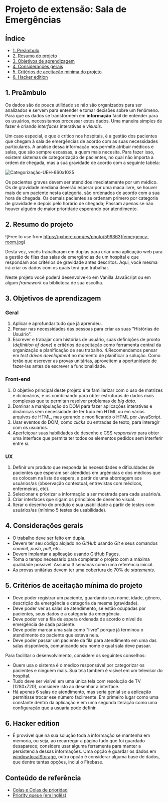 # Projeto de extensão: Sala de Emergências

## Índice

* [1. Preâmbulo](#1-preâmbulo)
* [2. Resumo do projeto](#2-resumo-do-projeto)
* [3. Objetivos de aprendizagem](#3-objetivos-de-aprendizagem)
* [4. Considerações gerais](#4-considerações-gerais)
* [5. Critérios de aceitação mínima do projeto](#5-critérios-de-aceitação-mínima-do-projeto)
* [6. Hacker edition](#6-hacker-edition)

## 1. Preâmbulo

Os dados são de pouca utilidade se não são organizados para ser analizados e
servem para entender e tomar decisões sobre um fenômeno. Para que os dados
se transformem em **informação** fácil de entender para os usuários, necessitamos
processar estes dados. Uma maneira simples de fazer é criando _interfaces_ interativas
e _visuais_.

Um caso especial, e que é crítico nos hospitais, é a gestão dos
pacientes que chegam à sala de emergências de acordo com as suas necessidades particulares.
A análise dessa informação nos permite atribuir médicos e salas,
que são sempre escassas, a quem mais necesita. Para fazer isso, existem sistemas
de categorização de pacientes, no qual não importa a ordem de chegada, mas
a sua gravidade de acordo com a seguinte tabela:

![Categorização-UEH-660x1025](https://user-images.githubusercontent.com/7809496/71842401-4d6b4e00-30a0-11ea-9784-910bcc7b2a8a.png)

Os pacientes graves devem ser atendidos imediatamente por um
médico. Os de gravidade mediana deverão esperar por uma maca livre, se
houver mais de um paciente nesta categoria, são ordenados de acordo com a sua hora
de chegada. Os demais pacientes se ordenam primero por categoria de gravidade e depois
pelo horário de chegada; Passam apenas se não houver alguém de maior prioridade
esperando por atendimento.

## 2. Resumo do projeto

![Free to use from https://pxhere.com/es/photo/599363](emergency-room.jpg)

Desta vez, vocês trabalharam em duplas para criar uma aplicação web para a gestão
de filas das salas de emergências de um hospital e que respondam aos critérios
de gravidade antes descritos. Aqui, você mesma irá criar os dados com
os quais terá que trabalhar.

Neste projeto você poderá desenvolve-lo
em Vanilla JavaScript ou em algum _framework_ ou biblioteca de sua escolha.

## 3. Objetivos de aprendizagem

### Geral

1. Aplicar e aprofundar tudo que já aprendeu.
2. Pensar nas necessidades das pessoas para criar as suas "Histórias de Usuário".
3. Escrever e trabajar com histórias de usuário, suas definições de pronto
(_definition of done_) e critérios de aceitação como ferramenta central da
organização e planificação de seu trabalho.
4.Recomendamos pensar em _test driven development_ no momento de planificar a
solução. Como terão que escrever as provas unitárias, aproveitem a oportunidade
de fazer-las antes de escrever a funcionalidade.

### Front-end

1. O objetivo principal deste projeto é te familiarizar com o uso de
matrizes e dicionários, e os combinando para obter estruturas de
dados mais complexas que te permitan resolver problemas de _big data_.
2. Dominar a manipulação do DOM para fazer aplicações interativas e
dinâmicas sem necessidade de ter tudo em HTML ou em vários arquivos de HTML, mas
gerando e modificando o HTML por JavaScript.
3. Usar eventos do DOM, como _clicks_ ou entradas de texto, para interagir
com os usuários.
4. Aperfeiçoar suas habilidades de desenho e CSS _responsivo_ para obter uma
interface que permita ter todos os elementos pedidos sem interferir entre sí.

### UX

1. Definir um produto que responda às necessidades e dificuldades de
pacientes que esperam ser atendidos em urgências e dos médicos
que os colocam na lista de espera, a partir de uma abordagem aos
usuários/as (observação contextual, entrevistas com médicos, enfermeiras, etc).
2. Selecionar e priorizar a informação a ser mostrada para cada usuário/a.
3. Criar interfaces que sigam os princípios de desenho visual.
4. Iterar o desenho do produto e sua usabilidade a partir de testes com
usuários/as (mínimo 5 testes de usabilidade).

## 4. Considerações gerais

* O trabalho deve ser feito em dupla.
* Devem ter seu código alojado no _GitHub_ usando _Git_ e seus comandos _commit_,
 _push_, _pull_, etc.
* Devem implantar a aplicação usando [GitHub Pages](https://pages.github.com/).
* Toma o tempo necessário para completar o projeto com a máxima qualidade possível.
 Assuma 3 semanas como uma referência inicial.
* As provas unitárias devem ter uma cobertura do 70% de _statements_.

## 5. Critérios de aceitação mínima do projeto

* Deve poder registrar um paciente, guardando seu nome, idade, gênero, descrição
da emergência e categoria da mesma (gravidade).
* Deve poder ver as salas de atendimento, se estão ocupadas por pacientes, seus
dados e a categoria da emergência.
* Deve poder ver a fila de espera ordenada de acordo o nível de emergência
de cada paciente.
* Deve poder marcar uma sala como "livre" porque já terminou o atendimento do
paciente que estava nela.
* Deve poder passar um paciente da fila para atendimento em uma das
salas disponíveis, comunicando seu nome e qual sala deve passar.

Para facilitar o desenvolvimento, considere os seguintes conselhos:

* Quem usa o sistema é o médico responsável por categorizar os pacientes e
ninguém mais. Sua tela também é visível em um televisor do hospital.
* Tudo deve ser visível em uma única tela com resolução de TV (1280x720),
considere isto ao desenhar a interface.
* Há apenas 6 salas de atendimento, mas seria genial se a aplicação permitisse
trocar ese número facilmente. Em primeiro lugar como uma constante dentro da
aplicação e em uma segunda iteração como uma configuração que a usuaria pode
definir.

## 6. Hacker edition

* É provável que na sua solução toda a informação se mantenha em memoria, ou
seja, ao recarregar a página tudo que foi guardado desaparece; considere usar
alguma ferramenta para manter a persistencia dessas informações.
Uma opção é guardar os dados em [window.localStorage](https://developer.mozilla.org/es/docs/Web/API/Window/localStorage),
outra opção é considerar alguma base de dados, que dentre tantas opções, inclui o
Firebase.

## Conteúdo de referência

* [Colas e Colas de prioridad](https://medium.com/laboratoria-developers/queues-in-javascript-2602677c9c3b)
* [Priority queue (em Inglês)](https://github.com/trekhleb/javascript-algorithms/tree/master/src/data-structures/priority-queue)
